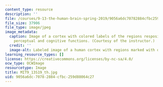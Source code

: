 ```yaml
---
content_type: resource
description: ''
file: /courses/9-13-the-human-brain-spring-2019/9056a6dc70782884cfbc259d88064c27_MIT9_13S19_th.jpg
file_size: 37906
file_type: image/jpeg
image_metadata:
  caption: Image of a cortex with colored labels of the regions resposible for various
    perceptual and cognitive functions. (Courtesy of the instructor.)
  credit: ''
  image-alt: Labeled image of a human cortex with regions marked with different colors.
learning_resource_types: []
license: https://creativecommons.org/licenses/by-nc-sa/4.0/
ocw_type: OCWImage
resourcetype: Image
title: MIT9_13S19_th.jpg
uid: 9056a6dc-7078-2884-cfbc-259d88064c27
---
```


